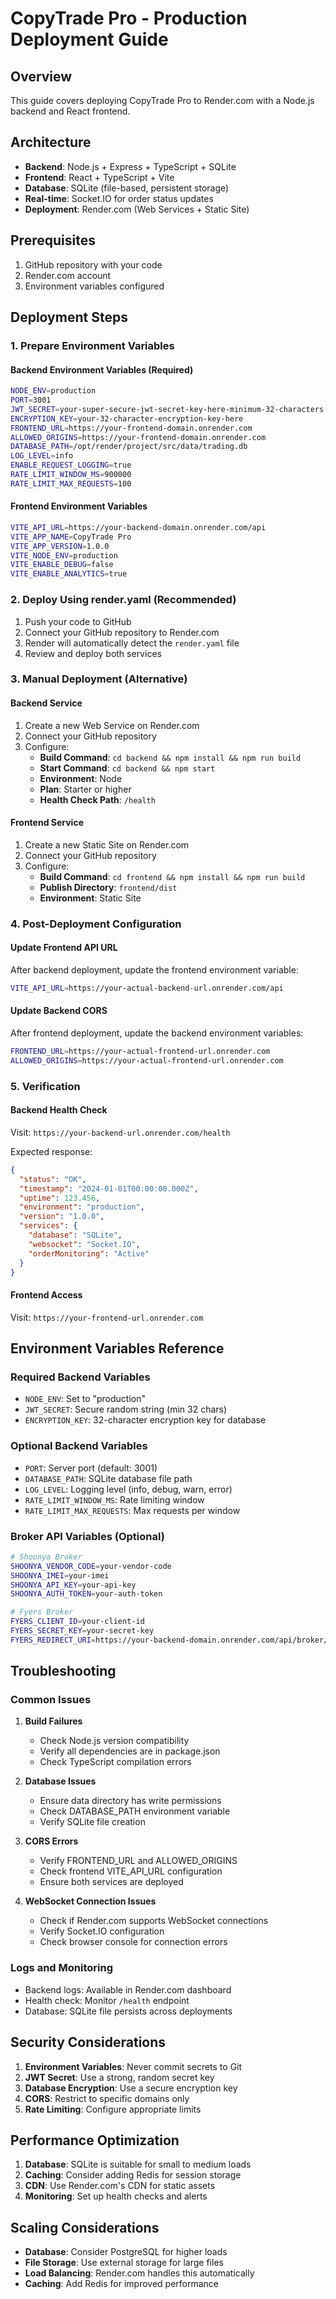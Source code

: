 # CopyTrade Pro - Production Deployment Guide

## Overview
This guide covers deploying CopyTrade Pro to Render.com with a Node.js backend and React frontend.

## Architecture
- **Backend**: Node.js + Express + TypeScript + SQLite
- **Frontend**: React + TypeScript + Vite
- **Database**: SQLite (file-based, persistent storage)
- **Real-time**: Socket.IO for order status updates
- **Deployment**: Render.com (Web Services + Static Site)

## Prerequisites
1. GitHub repository with your code
2. Render.com account
3. Environment variables configured

## Deployment Steps

### 1. Prepare Environment Variables

#### Backend Environment Variables (Required)
```bash
NODE_ENV=production
PORT=3001
JWT_SECRET=your-super-secure-jwt-secret-key-here-minimum-32-characters
ENCRYPTION_KEY=your-32-character-encryption-key-here
FRONTEND_URL=https://your-frontend-domain.onrender.com
ALLOWED_ORIGINS=https://your-frontend-domain.onrender.com
DATABASE_PATH=/opt/render/project/src/data/trading.db
LOG_LEVEL=info
ENABLE_REQUEST_LOGGING=true
RATE_LIMIT_WINDOW_MS=900000
RATE_LIMIT_MAX_REQUESTS=100
```

#### Frontend Environment Variables
```bash
VITE_API_URL=https://your-backend-domain.onrender.com/api
VITE_APP_NAME=CopyTrade Pro
VITE_APP_VERSION=1.0.0
VITE_NODE_ENV=production
VITE_ENABLE_DEBUG=false
VITE_ENABLE_ANALYTICS=true
```

### 2. Deploy Using render.yaml (Recommended)

1. Push your code to GitHub
2. Connect your GitHub repository to Render.com
3. Render will automatically detect the `render.yaml` file
4. Review and deploy both services

### 3. Manual Deployment (Alternative)

#### Backend Service
1. Create a new Web Service on Render.com
2. Connect your GitHub repository
3. Configure:
   - **Build Command**: `cd backend && npm install && npm run build`
   - **Start Command**: `cd backend && npm start`
   - **Environment**: Node
   - **Plan**: Starter or higher
   - **Health Check Path**: `/health`

#### Frontend Service
1. Create a new Static Site on Render.com
2. Connect your GitHub repository
3. Configure:
   - **Build Command**: `cd frontend && npm install && npm run build`
   - **Publish Directory**: `frontend/dist`
   - **Environment**: Static Site

### 4. Post-Deployment Configuration

#### Update Frontend API URL
After backend deployment, update the frontend environment variable:
```bash
VITE_API_URL=https://your-actual-backend-url.onrender.com/api
```

#### Update Backend CORS
After frontend deployment, update the backend environment variables:
```bash
FRONTEND_URL=https://your-actual-frontend-url.onrender.com
ALLOWED_ORIGINS=https://your-actual-frontend-url.onrender.com
```

### 5. Verification

#### Backend Health Check
Visit: `https://your-backend-url.onrender.com/health`

Expected response:
```json
{
  "status": "OK",
  "timestamp": "2024-01-01T00:00:00.000Z",
  "uptime": 123.456,
  "environment": "production",
  "version": "1.0.0",
  "services": {
    "database": "SQLite",
    "websocket": "Socket.IO",
    "orderMonitoring": "Active"
  }
}
```

#### Frontend Access
Visit: `https://your-frontend-url.onrender.com`

## Environment Variables Reference

### Required Backend Variables
- `NODE_ENV`: Set to "production"
- `JWT_SECRET`: Secure random string (min 32 chars)
- `ENCRYPTION_KEY`: 32-character encryption key for database

### Optional Backend Variables
- `PORT`: Server port (default: 3001)
- `DATABASE_PATH`: SQLite database file path
- `LOG_LEVEL`: Logging level (info, debug, warn, error)
- `RATE_LIMIT_WINDOW_MS`: Rate limiting window
- `RATE_LIMIT_MAX_REQUESTS`: Max requests per window

### Broker API Variables (Optional)
```bash
# Shoonya Broker
SHOONYA_VENDOR_CODE=your-vendor-code
SHOONYA_IMEI=your-imei
SHOONYA_API_KEY=your-api-key
SHOONYA_AUTH_TOKEN=your-auth-token

# Fyers Broker
FYERS_CLIENT_ID=your-client-id
FYERS_SECRET_KEY=your-secret-key
FYERS_REDIRECT_URI=https://your-backend-domain.onrender.com/api/broker/fyers/callback
```

## Troubleshooting

### Common Issues

1. **Build Failures**
   - Check Node.js version compatibility
   - Verify all dependencies are in package.json
   - Check TypeScript compilation errors

2. **Database Issues**
   - Ensure data directory has write permissions
   - Check DATABASE_PATH environment variable
   - Verify SQLite file creation

3. **CORS Errors**
   - Verify FRONTEND_URL and ALLOWED_ORIGINS
   - Check frontend VITE_API_URL configuration
   - Ensure both services are deployed

4. **WebSocket Connection Issues**
   - Check if Render.com supports WebSocket connections
   - Verify Socket.IO configuration
   - Check browser console for connection errors

### Logs and Monitoring

- Backend logs: Available in Render.com dashboard
- Health check: Monitor `/health` endpoint
- Database: SQLite file persists across deployments

## Security Considerations

1. **Environment Variables**: Never commit secrets to Git
2. **JWT Secret**: Use a strong, random secret key
3. **Database Encryption**: Use a secure encryption key
4. **CORS**: Restrict to specific domains only
5. **Rate Limiting**: Configure appropriate limits

## Performance Optimization

1. **Database**: SQLite is suitable for small to medium loads
2. **Caching**: Consider adding Redis for session storage
3. **CDN**: Use Render.com's CDN for static assets
4. **Monitoring**: Set up health checks and alerts

## Scaling Considerations

- **Database**: Consider PostgreSQL for higher loads
- **File Storage**: Use external storage for large files
- **Load Balancing**: Render.com handles this automatically
- **Caching**: Add Redis for improved performance
